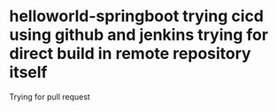 # helloworld-springboot trying cicd using github and jenkins trying for direct build in remote repository itself
Trying for pull request
